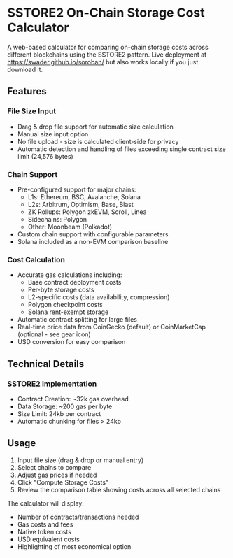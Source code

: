 # SSTORE2 On-Chain Storage Cost Calculator

A web-based calculator for comparing on-chain storage costs across different blockchains using the SSTORE2 pattern. Live deployment at https://swader.github.io/soroban/ but also works locally if you just download it.

## Features

### File Size Input

- Drag & drop file support for automatic size calculation
- Manual size input option
- No file upload - size is calculated client-side for privacy
- Automatic detection and handling of files exceeding single contract size limit (24,576 bytes)

### Chain Support

- Pre-configured support for major chains:
  - L1s: Ethereum, BSC, Avalanche, Solana
  - L2s: Arbitrum, Optimism, Base, Blast
  - ZK Rollups: Polygon zkEVM, Scroll, Linea
  - Sidechains: Polygon
  - Other: Moonbeam (Polkadot)
- Custom chain support with configurable parameters
- Solana included as a non-EVM comparison baseline

### Cost Calculation

- Accurate gas calculations including:
  - Base contract deployment costs
  - Per-byte storage costs
  - L2-specific costs (data availability, compression)
  - Polygon checkpoint costs
  - Solana rent-exempt storage
- Automatic contract splitting for large files
- Real-time price data from CoinGecko (default) or CoinMarketCap (optional - see gear icon)
- USD conversion for easy comparison

## Technical Details

### SSTORE2 Implementation

- Contract Creation: ~32k gas overhead
- Data Storage: ~200 gas per byte
- Size Limit: 24kb per contract
- Automatic chunking for files > 24kb

## Usage

1. Input file size (drag & drop or manual entry)
2. Select chains to compare
3. Adjust gas prices if needed
4. Click "Compute Storage Costs"
5. Review the comparison table showing costs across all selected chains

The calculator will display:

- Number of contracts/transactions needed
- Gas costs and fees
- Native token costs
- USD equivalent costs
- Highlighting of most economical option
